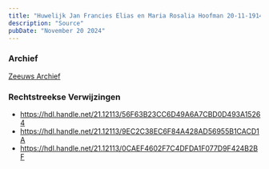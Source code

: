 ```yaml
---
title: "Huwelijk Jan Francies Elias en Maria Rosalia Hoofman 20-11-1914"
description: "Source"
pubDate: "November 20 2024"
---
```


### Archief
[Zeeuws Archief](https://www.zeeuwsarchief.nl/)

### Rechtstreekse Verwijzingen
- https://hdl.handle.net/21.12113/56F63B23CC6D49A6A7CBD0D493A15264
- https://hdl.handle.net/21.12113/9EC2C38EC6F84A428AD56955B1CACD1A
- https://hdl.handle.net/21.12113/0CAEF4602F7C4DFDA1F077D9F424B2BF